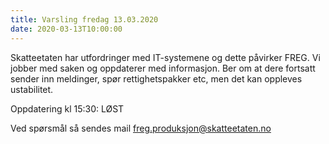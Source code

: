 ```yaml
---
title: Varsling fredag 13.03.2020
date: 2020-03-13T10:00:00
---
```

Skatteetaten har utfordringer med IT-systemene og dette påvirker FREG. Vi jobber med saken og oppdaterer med informasjon.
Ber om at dere fortsatt sender inn meldinger, spør rettighetspakker etc, men det kan oppleves ustabilitet.

Oppdatering kl 15:30: LØST

Ved spørsmål så sendes mail freg.produksjon@skatteetaten.no
